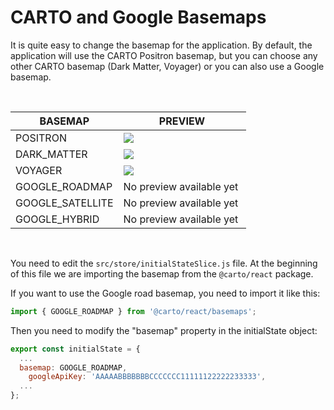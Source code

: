 # CARTO and Google Basemaps

It is quite easy to change the basemap for the application. By default, the application will use the CARTO Positron basemap, but you can choose any other CARTO basemap (Dark Matter, Voyager) or you can also use a Google basemap.

<br/>

| BASEMAP | PREVIEW
| -----|---------
| POSITRON | <img src="https://carto.com/help/images/building-maps/basemaps/positron_labels.png"  /> | https://basemaps.cartocdn.com/gl/positron-gl-style/style.json |
| DARK_MATTER | <img src="https://carto.com/help/images/building-maps/basemaps/dark_labels.png"  /> | https://basemaps.cartocdn.com/gl/dark-matter-gl-style/style.json |
| VOYAGER | <img src="https://carto.com/help/images/building-maps/basemaps/voyager_labels.png"  /> | https://basemaps.cartocdn.com/gl/voyager-gl-style/style.json |
| GOOGLE_ROADMAP | No preview available yet |
| GOOGLE_SATELLITE | No preview available yet |
| GOOGLE_HYBRID | No preview available yet |

<br/>

You need to edit the `src/store/initialStateSlice.js` file. At the beginning of this file we are importing the basemap from the `@carto/react` package.

If you want to use the Google road basemap, you need to import it like this:

```javascript
import { GOOGLE_ROADMAP } from '@carto/react/basemaps';
```

Then you need to modify the "basemap" property in the initialState object:

```javascript
export const initialState = {
  ...
  basemap: GOOGLE_ROADMAP,
    googleApiKey: 'AAAAABBBBBBBCCCCCCC11111122222233333',
  ...
};
```
